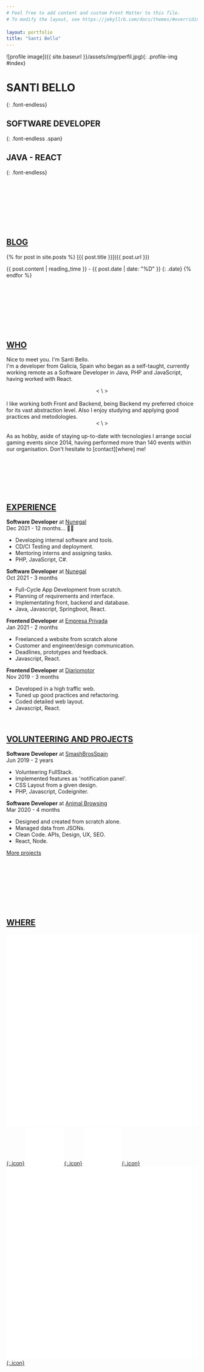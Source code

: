 ```yaml
---
# Feel free to add content and custom Front Matter to this file.
# To modify the layout, see https://jekyllrb.com/docs/themes/#overriding-theme-defaults

layout: portfolio
title: "Santi Bello"
---
```

  
![profile image]({{ site.baseurl }}/assets/img/perfil.jpg){: .profile-img #index}

# SANTI BELLO
{: .font-endless}
## SOFTWARE DEVELOPER
{: .font-endless .span}
## JAVA - REACT
{: .font-endless}

<br/>
<br/>
<br/>
<br/>
<br/>
<br/>
<br/>
  
## [BLOG][main]

{% for post in site.posts %}
[{{ post.title }}]({{ post.url }})

{{ post.content | reading_time }} - {{ post.date | date: "%D" }}
{: .date}
{% endfor %}

<br/>
<br/>
<br/>
<br/>
<br/>
<br/>
<br/>
  
## [WHO][home]

Nice to meet you. I'm Santi Bello.  
I'm a developer from Galicia, Spain who began as a self-taught, currently working remote as a Software Developer in Java, PHP and JavaScript, having worked with React.
<br/>  
<center>< \ ></center>  
<br/>
I like working both Front and Backend, being Backend my preferred choice for its vast abstraction level. Also I enjoy studying and applying good practices and metodologies.  
<br/>  
<center>< \ ></center>  
<br/>
As as hobby, aside of staying up-to-date with tecnologies I arrange social gaming events since 2014, having performed more than 140 events within our organisation. Don't hesitate to [contact][where] me!
  
<br/>
<br/>
<br/>
<br/>
<br/>
<br/>
<br/>
  
## [EXPERIENCE][home]

**Software Developer** at [Nunegal][exp1]   
Dec 2021 - 12 months... 👩‍💻 
* Developing internal software and tools.
* CD/CI Testing and deployment.
* Mentoring interns and assigning tasks.
* PHP, JavaScript, C#.

**Software Developer** at [Nunegal][exp1]  
Oct 2021 - 3 months
* Full-Cycle App Development from scratch.
* Planning of requirements and interface.
* Implementating front, backend and database.
* Java, Javascript, Springboot, React.

**Frontend Developer** at [Empresa Privada][exp2]  
Jan 2021 - 2 months
* Freelanced a website from scratch alone
* Customer and engineer/design communication.
* Deadlines, prototypes and feedback.
* Javascript, React.

**Frontend Developer** at [Diariomotor][exp3]  
Nov 2019 - 3 months
* Developed in a high traffic web.
* Tuned up good practices and refactoring.
* Coded detailed web layout.
* Javascript, React.
  
<br/>
  
## [VOLUNTEERING AND PROJECTS][home]
**Software Developer** at [SmashBrosSpain][exp4]  
Jun 2019 - 2 years
* Volunteering FullStack.
* Implemented features as 'notification panel'.
* CSS Layout from a given design.
* PHP, Javascript, Codeigniter.
  
**Software Developer** at [Animal Browsing][exp5]  
Mar 2020 - 4 months
* Designed and created from scratch alone.
* Managed data from JSONs.
* Clean Code. APIs, Design, UX, SEO.
* React, Node.
  
[More projects][projects]  
  
<br/>
<br/>
<br/>
<br/>
<br/>
<br/>
<br/>
  
## [WHERE][home]

[![iconTwitter](/assets/img/twitter.svg){:.icon}][rrssTwitter]
[![iconGithub](/assets/img/github.svg){:.icon}][rrssGithub]
[![iconLinkedin](/assets/img/linkedin.svg){:.icon}][rrssLinkedin]
[![iconMail](/assets/img/mail.svg){:.icon}][rrssEmail]

[main]: #main
[home]: #home
[who]: #who
[blog]: #blog
[experience]: #experience
[where]: #where

[exp1]: https://www.nunegal.com/web
[exp2]: https://santibello-empresa1.netlify.app/
[exp3]: https://diariomotor.com
[exp4]: https://smashbrosspain.com
[exp5]: https://animalbrowsing.com
[projects]: https://github.com/sbellodev?tab=repositories

[rrssTwitter]: https://twitter.com/sbellodev       
[rrssGithub]: https://github.com/sbellodev/
[rrssLinkedin]: https://www.linkedin.com/in/sbellodev/
[rrssEmail]: mailto:sbellodev@gmail.com"
